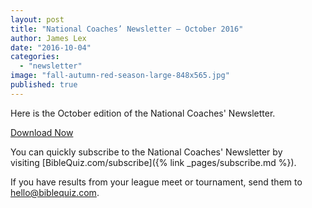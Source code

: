 ```yaml
---
layout: post
title: "National Coaches’ Newsletter – October 2016"
author: James Lex
date: "2016-10-04"
categories: 
  - "newsletter"
image: "fall-autumn-red-season-large-848x565.jpg"
published: true
---
```


Here is the October edition of the National Coaches' Newsletter.

<a href="{% link assets/2016/BQ-Newsletter-10.16.pdf %}" class="button is-primary">Download Now</a>

You can quickly subscribe to the National Coaches' Newsletter by visiting [BibleQuiz.com/subscribe]({% link _pages/subscribe.md %}).

If you have results from your league meet or tournament, send them to [hello@biblequiz.com](mailto:hello@biblequiz.com).
